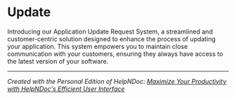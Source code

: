 # Update

Introducing our Application Update Request System, a streamlined and customer-centric solution designed to enhance the process of updating your application. This system empowers you to maintain close communication with your customers, ensuring they always have access to the latest version of your software.
***
_Created with the Personal Edition of HelpNDoc: [Maximize Your Productivity with HelpNDoc's Efficient User Interface](<https://www.helpndoc.com/feature-tour/stunning-user-interface/>)_
